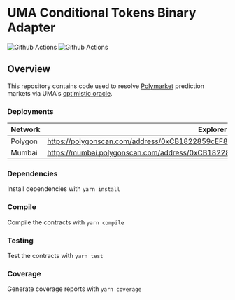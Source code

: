 # UMA Conditional Tokens Binary Adapter

![Github Actions](https://github.com/Polymarket/uma-conditional-tokens-adapter/workflows/Tests/badge.svg)
![Github Actions](https://github.com/Polymarket/uma-conditional-tokens-adapter/workflows/Lint/badge.svg)

## Overview

This repository contains code used to resolve [Polymarket](https://polymarket.com/) prediction markets via UMA's [optimistic oracle](https://docs.umaproject.org/oracle/optimistic-oracle-interface).


### Deployments

| Network          | Explorer                                                                          |
| ---------------- | --------------------------------------------------------------------------------- |
| Polygon          | https://polygonscan.com/address/0xCB1822859cEF82Cd2Eb4E6276C7916e692995130        |
| Mumbai           | https://mumbai.polygonscan.com/address/0xCB1822859cEF82Cd2Eb4E6276C7916e692995130 |


### Dependencies

Install dependencies with `yarn install`


### Compile

Compile the contracts with `yarn compile`


### Testing

Test the contracts with `yarn test`

### Coverage

Generate coverage reports with `yarn coverage`
